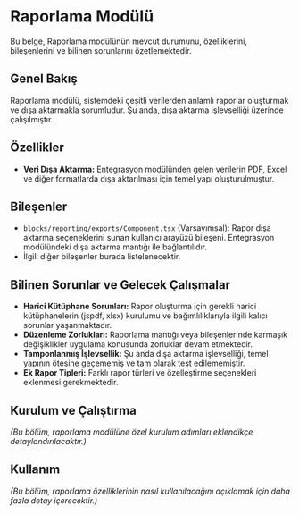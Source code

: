 # Raporlama Modülü

Bu belge, Raporlama modülünün mevcut durumunu, özelliklerini, bileşenlerini ve bilinen sorunlarını özetlemektedir.

## Genel Bakış

Raporlama modülü, sistemdeki çeşitli verilerden anlamlı raporlar oluşturmak ve dışa aktarmakla sorumludur. Şu anda, dışa aktarma işlevselliği üzerinde çalışılmıştır.

## Özellikler

- **Veri Dışa Aktarma:** Entegrasyon modülünden gelen verilerin PDF, Excel ve diğer formatlarda dışa aktarılması için temel yapı oluşturulmuştur.

## Bileşenler

- `blocks/reporting/exports/Component.tsx` (Varsayımsal): Rapor dışa aktarma seçeneklerini sunan kullanıcı arayüzü bileşeni. Entegrasyon modülündeki dışa aktarma mantığı ile bağlantılıdır.
- İlgili diğer bileşenler burada listelenecektir.

## Bilinen Sorunlar ve Gelecek Çalışmalar

- **Harici Kütüphane Sorunları:** Rapor oluşturma için gerekli harici kütüphanelerin (jspdf, xlsx) kurulumu ve bağımlılıklarıyla ilgili kalıcı sorunlar yaşanmaktadır.
- **Düzenleme Zorlukları:** Raporlama mantığı veya bileşenlerinde karmaşık değişiklikler uygulama konusunda zorluklar devam etmektedir.
- **Tamponlanmış İşlevsellik:** Şu anda dışa aktarma işlevselliği, temel yapının ötesine geçememiş ve tam olarak test edilememiştir.
- **Ek Rapor Tipleri:** Farklı rapor türleri ve özelleştirme seçenekleri eklenmesi gerekmektedir.

## Kurulum ve Çalıştırma

_(Bu bölüm, raporlama modülüne özel kurulum adımları eklendikçe detaylandırılacaktır.)_

## Kullanım

_(Bu bölüm, raporlama özelliklerinin nasıl kullanılacağını açıklamak için daha fazla detay içerecektir.)_ 
